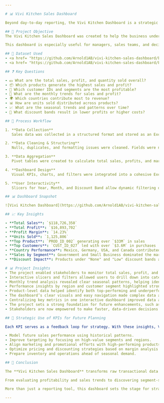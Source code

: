 ```yaml
---

# 📊 Vivi Kitchen Sales Dashboard

Beyond day-to-day reporting, the Vivi Kitchen Dashboard is a strategic compass for decision-making. By consistently monitoring key performance indicators (KPIs), the team can spot opportunities for growth, detect inefficiencies, and respond quickly to market changes.

## 🎯 Project Objective
The Vivi Kitchen Sales Dashboard was created to help the business understand how well its products are selling, how much profit is being made, and which areas or customers are performing best. It turns large amounts of sales data into easy-to-read charts, summaries, and visuals that make it simple to spot trends, compare results, and find what’s working or not. With just a few clicks, team members can explore different parts of the business — like which product sells the most, which country brings in the highest revenue, or which months are busiest for sales.

This dashboard is especially useful for managers, sales teams, and decision-makers who want quick answers without digging through spreadsheets. It helps the business make smarter choices about what to sell, where to focus marketing, and how to improve profits. Whether planning for the next quarter or looking back at last year’s results, the dashboard provides a clear view of the numbers that matter most.

## 📁 Dataset Used
- <a href= "https://github.com/Arnold1AB/vivi-kitchen-sales-dashboard/blob/main/Vivi%20Kitchen%20Dashboard%20Project.csv"> Vivi Kitchen Project Data</a> 
- <a href= "https://github.com/Arnold1AB/vivi-kitchen-sales-dashboard/blob/main/Pivot%20Tables%20.csv"> Pivot Table for KPIs</a>

## ❓ Key Questions 

- 💵 What are the total sales, profit, and quantity sold overall?
- 📦 Which products generate the highest sales and profit?
- 👤 Which customer IDs and segments are the most profitable?
- 📅 What are the monthly trends for sales and profit?
- 🌍 Which countries contribute most to revenue?
- 📊 How are units sold distributed across products?
- 📈 What are the seasonal trends and patterns over time?
- 🧮 What discount bands result in lower profits or higher costs?

## 🧭 Process Workflow

1. **Data Collection**  
   Sales data was collected in a structured format and stored as an Excel workbook.

2. **Data Cleaning & Structuring**  
   Nulls, duplicates, and formatting issues were cleaned. Fields were normalized for consistency.

3. **Data Aggregation**  
   Pivot tables were created to calculate total sales, profits, and margin ratios by Product, Customer, and Region.

4. **Dashboard Design**  
   Visual KPIs, charts, and filters were integrated into a cohesive Excel dashboard for easy interaction and storytelling.

5. **User Interactivity**  
   Slicers for Year, Month, and Discount Band allow dynamic filtering of all visuals.

## 📊 Dashboard Snapshot

![Vivi Kitchen Dashboard](https://github.com/Arnold1AB/vivi-kitchen-sales-dashboard/blob/main/Dashboard%2001.jpeg)

## 📈 Key Insights

- **Total Sales**: `$118,726,350`
- **Total Profit**: `$16,893,702`
- **Profit Margin**: `14.23%`
- **Units Sold**: `1,125,806`
- **Top Product**: `PROD_ID_002` generating over `$33M` in sales
- **Top Customers**: `CUST_ID_027` led with over `$3.6M` in purchases
- **Country Performance**: Mexico, Germany, USA, and Canada contributed significantly to revenue
- **Sales by Segment**: Government and Small Business dominated the market
- **Discount Impact**: Products under "None" and "Low" discount bands achieved higher margins

# 📊 Project Insights
- The project enabled stakeholders to monitor total sales, profit, and units sold at a glance, improving visibility into overall business performance.
- Interactive slicers and filters allowed users to drill down into categories, customer segments, regions, and time periods, supporting more focused and accurate decision-making.
- Monthly trend analysis revealed clear seasonal patterns, helping identify high and low-performing months to guide planning, budgeting, and promotional timing.
- Performance insights by region and customer segment highlighted strong areas and revealed opportunities for targeted improvements and resource reallocation.
- Product-level data helped identify both top-performing and underperforming items, informing inventory decisions, marketing focus, and sales strategy.
- The dashboard’s clear visuals and easy navigation made complex data accessible to non-technical users, promoting better understanding across all departments.
- Centralizing key metrics in one interactive dashboard improved data accessibility and transparency for cross-functional teams, including operations, sales, finance, and marketing.
- The project sets a strong foundation for future enhancements, such as forecasting trends, analyzing customer behavior, and implementing predictive sales models.
- Stakeholders are now empowered to make faster, data-driven decisions that improve operational efficiency, drive revenue, and support strategic business growth.

## 🧠 Strategic Use of KPIs for Future Planning

Each KPI serves as a feedback loop for strategy. With these insights, Vivi Kitchen can:

- Model future sales performance using historical patterns.
- Improve targeting by focusing on high-value segments and regions.
- Align marketing and promotional efforts with high-performing products and months.
- Optimize pricing and discounting strategies based on margin analysis.
- Prepare inventory and operations ahead of seasonal demand.

## 🧾 Conclusion

The **Vivi Kitchen Sales Dashboard** transforms raw transactional data into meaningful, actionable insights. By integrating Excel’s robust analytical tools with interactive visualizations, the project provides a single source of truth for understanding performance across products, customers, and regions.

From evaluating profitability and sales trends to discovering segment-specific behaviors, every dashboard component is designed to support better business decisions. Stakeholders can easily explore the data, compare scenarios, and identify opportunities or bottlenecks.

More than just a reporting tool, this dashboard sets the stage for strategic transformation—offering Vivi Kitchen a clear, data-backed pathway to improved operational efficiency, stronger customer targeting, and scalable growth. The foundation laid by this project will enable future expansion into advanced analytics, forecasting, and business intelligence.

---
```

